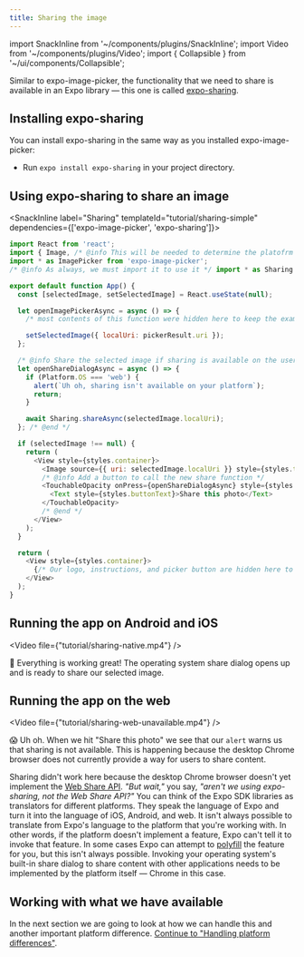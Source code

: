 ```yaml
---
title: Sharing the image
---
```


import SnackInline from '~/components/plugins/SnackInline';
import Video from '~/components/plugins/Video';
import { Collapsible } from '~/ui/components/Collapsible';

Similar to expo-image-picker, the functionality that we need to share is available in an Expo library &mdash; this one is called [expo-sharing](../versions/latest/sdk/sharing.md).

## Installing expo-sharing

You can install expo-sharing in the same way as you installed expo-image-picker:

- Run `expo install expo-sharing` in your project directory.

## Using expo-sharing to share an image

<SnackInline label="Sharing" templateId="tutorial/sharing-simple" dependencies={['expo-image-picker', 'expo-sharing']}>

<!-- prettier-ignore -->
```js
import React from 'react';
import { Image, /* @info This will be needed to determine the platofrm the code is running on */ Platform, /* @end */StyleSheet, Text, TouchableOpacity, View, Platform } from 'react-native';
import * as ImagePicker from 'expo-image-picker';
/* @info As always, we must import it to use it */ import * as Sharing from 'expo-sharing'; /* @end */

export default function App() {
  const [selectedImage, setSelectedImage] = React.useState(null);

  let openImagePickerAsync = async () => {
    /* most contents of this function were hidden here to keep the example brief */

    setSelectedImage({ localUri: pickerResult.uri });
  };

  /* @info Share the selected image if sharing is available on the user's device */
  let openShareDialogAsync = async () => {
    if (Platform.OS === 'web') {
      alert(`Uh oh, sharing isn't available on your platform`);
      return;
    }

    await Sharing.shareAsync(selectedImage.localUri);
  }; /* @end */

  if (selectedImage !== null) {
    return (
      <View style={styles.container}>
        <Image source={{ uri: selectedImage.localUri }} style={styles.thumbnail} />
        /* @info Add a button to call the new share function */
        <TouchableOpacity onPress={openShareDialogAsync} style={styles.button}>
          <Text style={styles.buttonText}>Share this photo</Text>
        </TouchableOpacity>
        /* @end */
      </View>
    );
  }

  return (
    <View style={styles.container}>
      {/* Our logo, instructions, and picker button are hidden here to keep the example brief */}
    </View>
  );
}
```

</SnackInline>

## Running the app on Android and iOS

<Video file={"tutorial/sharing-native.mp4"} />

🥰 Everything is working great! The operating system share dialog opens up and is ready to share our selected image.

## Running the app on the web

<!-- ### Using Google Chrome for desktop -->

<Video file={"tutorial/sharing-web-unavailable.mp4"} />

😱 Uh oh. When we hit "Share this photo" we see that our `alert` warns us that sharing is not available. This is happening because the desktop Chrome browser does not currently provide a way for users to share content.

<Collapsible summary="Want to learn more about why we can't use expo-sharing in Chrome?">

Sharing didn't work here because the desktop Chrome browser doesn't yet implement the [Web Share API](https://web.dev/web-share/). _"But wait,"_ you say, _"aren't we using expo-sharing, not the Web Share API?"_ You can think of the Expo SDK libraries as translators for different platforms. They speak the language of Expo and turn it into the language of iOS, Android, and web. It isn't always possible to translate from Expo's language to the platform that you're working with. In other words, if the platform doesn't implement a feature, Expo can't tell it to invoke that feature. In some cases Expo can attempt to [polyfill](<https://en.wikipedia.org/wiki/Polyfill_(programming)>) the feature for you, but this isn't always possible. Invoking your operating system's built-in share dialog to share content with other applications needs to be implemented by the platform itself &mdash; Chrome in this case.

</Collapsible>

## Working with what we have available

In the next section we are going to look at how we can handle this and another important platform difference. [Continue to "Handling platform differences"](../tutorial/platform-differences.md).

<!-- TODO(brentvatne): when we have a better workflow for https in expo-cli and a way to open Snack web on mobile we should revisit this -->

<!-- ### Getting it working with another browser

Sharing is supported on the following browsers at the time of writing:

- Recent versions of mobile and desktop Safari.
- Recent versions of Chrome for Android.

There is just one small catch &mdash; we need to use `https`. Close `expo-cli` and run it again with `expo start --https`. Now we can copy and paste the URL into Safari and try again. -->
